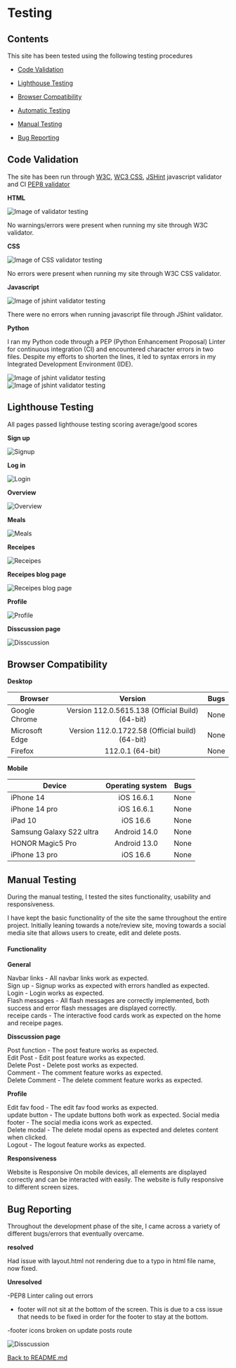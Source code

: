 # Testing

## Contents

This site has been tested using the following testing procedures

* [Code Validation](#Code-validation)  

* [Lighthouse Testing](#Lighthouse-Testing)

* [Browser Compatibility](#Browser-Compatibility)

* [Automatic Testing](#Automatic-Testing)

* [Manual Testing](#Manual-Testing)

* [Bug Reporting](#Bug-Reporting)


## Code Validation    

The site has been run through [W3C](https://validator.w3.org/), [WC3 CSS](https://jigsaw.w3.org/css-validator/), [JSHint](https://www.jshint.com/) javascript validator and CI [PEP8 validator](https://pep8ci.herokuapp.com/) 

**HTML** 

![Image of validator testing](foodblog/static/readme-images/w3-validator.png "Optional title")

No warnings/errors were present when running my site through W3C validator.  

**CSS**

![Image of CSS validator testing](foodblog/static/readme-images/css-validation.png "Optional title")  

No errors were present when running my site through W3C CSS validator.  
  

**Javascript**

![Image of jshint validator testing](foodblog/static/readme-images/js-lint.png "Optional title")  

There were no errors when running javascript file through JShint validator.  

**Python**

I ran my Python code through a PEP (Python Enhancement Proposal) Linter for continuous integration (CI) and encountered character errors in two files. Despite my efforts to shorten the lines, it led to syntax errors in my Integrated Development Environment (IDE).

![Image of jshint validator testing](foodblog/static/readme-images/py-lint.png "Optional title")  
![Image of jshint validator testing](foodblog/static/readme-images/py-lint-error.png "Optional title")  


## Lighthouse Testing  

All pages passed lighthouse testing scoring average/good scores 

**Sign up**  

![Signup](foodblog/static/readme-images/lighthouse-signup.png "Optional title")  


**Log in**  

![Login](foodblog/static/readme-images/lighthouse-login.png "Optional title")  


**Overview**  

![Overview](foodblog/static/readme-images/lighthouse.png "Optional title")  


**Meals**  

![Meals](foodblog/static/readme-images/lighthouse-meals.png "Optional title")  


**Receipes**  

![Receipes](foodblog/static/readme-images/lighthouse-receipes.png "Optional title")  


**Receipes blog page**  

![Receipes blog page](foodblog/static/readme-images/lighthouse-receipe-page.png "Optional title")  


**Profile**  

![Profile](foodblog/static/readme-images/lighthouse-profile.png "Optional title")  


**Disscussion page**  

![Disscussion](foodblog/static/readme-images/lighthouse-chat.png "Optional title")  


## Browser Compatibility 
  
**Desktop**  

| Browser            | Version                                               | Bugs  |
| -------------      |:-------------:                                        | -----:|
| Google Chrome      | Version 112.0.5615.138 (Official Build) (64-bit)      | None  |
| Microsoft Edge     | Version 112.0.1722.58 (Official build) (64-bit)       | None  |
| Firefox            | 112.0.1 (64-bit)                                      | None  |  


**Mobile**  

| Device                   | Operating system | Bugs  |
| -------------            |:-------------:   | -----:|
| iPhone 14                | iOS 16.6.1       | None  |
| iPhone 14 pro            | iOS 16.6.1       | None  |
| iPad 10                  | iOS 16.6         | None  |
| Samsung Galaxy S22 ultra | Android 14.0     | None  |
| HONOR Magic5 Pro         | Android 13.0     | None  |
| iPhone 13 pro            | iOS 16.6         | None  |

## Manual Testing  

During the manual testing, I tested the sites functionality, usability and responsiveness.  

I have kept the basic functionality of the site the same throughout the entire project. Initially leaning towards a note/review site, moving towards a social media site that allows users to create, edit and delete posts.  
 

#### Functionality

**General**

Navbar links - All navbar links work as expected.  
Sign up - Signup works as expected with errors handled as expected.  
Login - Login works as expected.  
Flash messages - All flash messages are correctly implemented, both success and error flash messages are displayed correctly.  
receipe cards - The interactive food cards work as expected on the home and receipe pages.  


**Disscussion page** 

Post function - The post feature works as expected.  
Edit Post - Edit post feature works as expected.  
Delete Post - Delete post works as expected.  
Comment - The comment feature works as expected.  
Delete Comment - The delete comment feature works as expected.  

**Profile**

Edit fav food - The edit fav food works as expected.  
update button - The update buttons both work as expected.
Social media footer - The social media icons work as expected.  
Delete modal - The delete modal opens as expected and deletes content when clicked.  
Logout - The logout feature works as expected.  



**Responsiveness**  

Website is Responsive On mobile devices, all elements are displayed correctly and can be interacted with easily.  The website is fully responsive to different screen sizes.


## Bug Reporting
Throughout the development phase of the site, I came across a variety of different bugs/errors that eventually overcame.  

**resolved**

Had issue with layout.html  not rendering due to a typo in html file name, now fixed.  


**Unresolved**

-PEP8 Linter caling out errors

- footer will not sit at the bottom of the screen.  This is due to a css issue that needs to be fixed in order for the footer to stay at the bottom. 

-footer icons broken on update posts route

![Disscussion](foodblog/static/readme-images/footer-broken.png "Optional title")  


[Back to README.md](https://github.com/CodeLegg/Milestone-3)